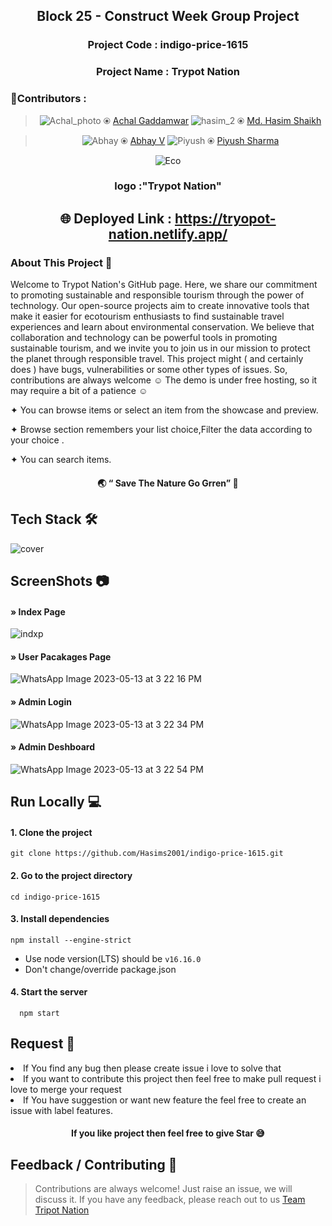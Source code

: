 

                                                 


<div align="center">
       
 <h2>Block 25 - Construct Week Group Project</h2>
 <h3>Project Code : indigo-price-1615</h3>
  <h3>Project Name : Trypot Nation</h3>
  

 </div>







<div align="center">
<h3 align="left">👷Contributors :</h3>
 


  
> ![Achal_photo](https://user-images.githubusercontent.com/118152296/237016839-1b4b8043-c749-4857-a57b-36915a7cb182.jpg)     ⦿ [Achal Gaddamwar](https://github.com/AchalGaddamwar)                           ![hasim_2](https://user-images.githubusercontent.com/118152296/237017511-897c770a-89ce-41c9-a58a-9b26453535cd.jpeg)   ⦿  [Md. Hasim Shaikh](https://github.com/Hasims2001) 

  > ![Abhay](https://user-images.githubusercontent.com/118152296/237017706-5fecf34b-c18c-4071-9d38-289f536db81e.jpg) ⦿ [Abhay V](https://github.com/abii225)        ![Piyush](https://user-images.githubusercontent.com/118152296/237017919-8398c051-aa6f-4cdf-9a45-c7cc854d5e63.png)  ⦿ [Piyush Sharma](https://github.com/pspiyush130)

</div>



<div align="center">



 
 ![Eco](https://user-images.githubusercontent.com/118152296/237020208-39921b92-670b-476e-8fd7-ac3a0cf9862d.png)
 <h3>logo :"Trypot Nation"</h3>
 
 ## 🌐 Deployed Link : https://tryopot-nation.netlify.app/
 

 </div>









  


<h3 align="left"> About This Project 📖</h3>


 
 <div aling="left">
  <p>   Welcome to Trypot Nation's GitHub page. Here, we share our commitment to promoting sustainable and responsible tourism through the power of technology. Our open-source projects aim to create innovative tools that make it easier for ecotourism enthusiasts to find sustainable travel experiences and learn about environmental conservation. We believe that collaboration and technology can be powerful tools in promoting sustainable tourism, and we invite you to join us in our mission to protect the planet through responsible travel.
This project might ( and certainly does ) have bugs, vulnerabilities or some other types of issues. So, contributions are always welcome ☺
 The demo is under free hosting, so it may require a bit of a patience ☺ </p>



  
 </div>
   
    

✦ You can browse items or select an item from the showcase and preview.

✦ Browse section remembers your list choice,Filter the data according to your choice .

✦ You can search items.
 <div align="center">
   <h4> 🌏 “ Save The Nature   Go Grren” 🌴 </h4>
   </div>
   
   

##


## Tech Stack 🛠
![cover](https://user-images.githubusercontent.com/118152296/236819635-30b75b4a-c991-4060-a7f8-90a1da8fa728.jpg)

##
## ScreenShots 📷
<h4>» Index Page </h4>


 ![indxp](https://github.com/Hasims2001/indigo-price-1615/assets/118152296/fa2119e2-c4f1-47dd-be2a-025186194791)
 
 <h4>» User Pacakages Page </h4>
 
 ![WhatsApp Image 2023-05-13 at 3 22 16 PM](https://github.com/Hasims2001/indigo-price-1615/assets/118152296/69ee58a4-f820-4da2-8058-cde093925454)

 
   <h4>» Admin Login </h4>
  
 ![WhatsApp Image 2023-05-13 at 3 22 34 PM](https://github.com/Hasims2001/indigo-price-1615/assets/118152296/849c91b4-9907-4706-93dc-6cb6964da7a7)

 <h4>» Admin Deshboard </h4>
 
 
 ![WhatsApp Image 2023-05-13 at 3 22 54 PM](https://github.com/Hasims2001/indigo-price-1615/assets/118152296/fcf00295-12dd-413c-855d-a2e7e361afdc)
 
 ##
 
## Run Locally  💻

<h4>1. Clone the project </h4>

```
git clone https://github.com/Hasims2001/indigo-price-1615.git

```

<h4>2. Go to the project directory </h4> 

```
cd indigo-price-1615
```
<h4>3. Install dependencies </h4> 

```
npm install --engine-strict
```
- Use node version(LTS) should be `v16.16.0`
- Don't change/override package.json


<h4>4. Start the server </h4>

```
  npm start
```
##

## Request  🤗
<div>
<li>If You find any bug then please create issue i love to solve that</li>
<li>If you want to contribute this project then feel free to make pull request i love to merge your request</li>
<li>If You have suggestion or want new feature the feel free to create an issue with label features.</li>
 </div>
   
  <div align="center">
   <h4>  If you like project then feel free to give Star 😅</h4>
   </div>
  
 ## Feedback / Contributing 🤝
 > Contributions are always welcome! Just raise an issue, we will discuss it.
  > If you have any feedback, please reach out to us <a href="mailto: pspiyush130@gmail.com">Team Tripot Nation</a>




 






